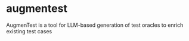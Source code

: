 # augmentest
AugmenTest is a tool for LLM-based generation of test oracles to enrich existing test cases
